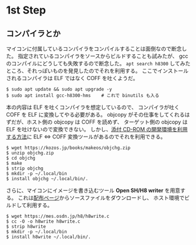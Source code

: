 # 1st Step

## コンパイラとか

マイコンに付属しているコンパイラをコンパイルすることは面倒なので断念した。
指定されているコンパイラをソースからビルドすることも試みたが、
gcc のコンパイルにどうしても失敗するので断念した。
`apt search h8300` してみたところ、それっぽいものを発見したのでそれを利用する。
ここでインストールされるコンパイラは ELF ではなく COFF を吐くようだ。

```console
$ sudo apt update && sudo apt upgrade -y
$ sudo apt install gcc-h8300-hms	# これで binutils も入る
```

本の内容は ELF を吐くコンパイラを想定しているので、
コンパイラが吐く COFF を ELF に変換してやる必要がある。
objcopy がその仕事をしてくれるはずだが、ホスト側の objcopy は COFF を読めず、
ターゲット側の objcopy は ELF を吐けないので変換できない。
しかし、[添付 CD-ROM の開発環境を利用する方法][objchg]に
ELF ⇔ COFF 変換ツールがあるのでそれを利用できる。

```console
$ wget https://kozos.jp/books/makeos/objchg.zip
$ unzip objchg.zip
$ cd objchg
$ make
$ strip objchg
$ mkdir -p ~/.local/bin
$ install objchg ~/.local/bin/.
```

さらに、マイコンにイメージを書き込むツール **Open SH/H8 writer** を用意する。
これは[配布ページ][h8write]からソースファイルをダウンロードし、
ホスト環境でビルドして利用する。

```console
$ wget https://mes.osdn.jp/h8/h8write.c
$ cc -O -o h8write h8write.c
$ strip h8write
$ mkdir -p ~/.local/bin
$ install h8write ~/.local/bin/.
```

[objchg]:  https://kozos.jp/books/makeos/objchg.html
[h8write]: https://mes.osdn.jp/h8/writer-j.html
